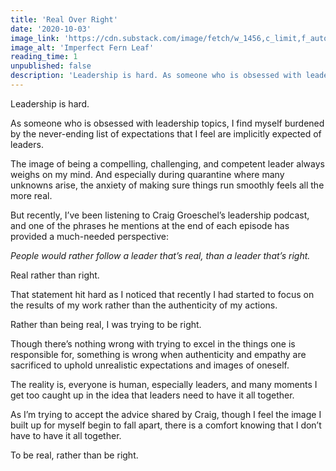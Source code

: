 ```yaml
---
title: 'Real Over Right'
date: '2020-10-03'
image_link: 'https://cdn.substack.com/image/fetch/w_1456,c_limit,f_auto,q_auto:good,fl_progressive:steep/https%3A%2F%2Fbucketeer-e05bbc84-baa3-437e-9518-adb32be77984.s3.amazonaws.com%2Fpublic%2Fimages%2F8e3e06ba-2fed-40bb-acf9-45d330e9f95f_5616x3744.jpeg'
image_alt: 'Imperfect Fern Leaf'
reading_time: 1
unpublished: false
description: 'Leadership is hard. As someone who is obsessed with leadership topics, I find myself burdened by the never-ending list of expectations that I feel are implicitly expected of leaders. But people would rather follow a leader that’s real, than a leader that’s right.'
---
```

Leadership is hard.

As someone who is obsessed with leadership topics, I find myself burdened by the never-ending list of expectations that I feel are implicitly expected of leaders.

The image of being a compelling, challenging, and competent leader always weighs on my mind. And especially during quarantine where many unknowns arise, the anxiety of making sure things run smoothly feels all the more real.

But recently, I’ve been listening to Craig Groeschel’s leadership podcast, and one of the phrases he mentions at the end of each episode has provided a much-needed perspective:

_People would rather follow a leader that’s real, than a leader that’s right._

Real rather than right.

That statement hit hard as I noticed that recently I had started to focus on the results of my work rather than the authenticity of my actions.

Rather than being real, I was trying to be right.

Though there’s nothing wrong with trying to excel in the things one is responsible for, something is wrong when authenticity and empathy are sacrificed to uphold unrealistic expectations and images of oneself.

The reality is, everyone is human, especially leaders, and many moments I get too caught up in the idea that leaders need to have it all together.

As I’m trying to accept the advice shared by Craig, though I feel the image I built up for myself begin to fall apart, there is a comfort knowing that I don’t have to have it all together.

To be real, rather than be right.
